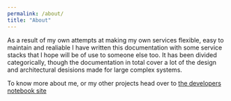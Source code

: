 ```yaml
---
permalink: /about/
title: "About"
---
```


As a result of my own attempts at making my own services flexible, easy to maintain and realiable I have written this documentation with some service stacks that I hope will be of use to someone else too. It has been divided categorically, though the documentation in total cover a lot of the design and architectural desisions made for large complex systems.

To know more about me, or my other projects head over to [the developers notebook site](/)